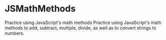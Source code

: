 # JSMathMethods
Practice using JavaScript's math methods
Practice using JavaScript's math methods to add, subtract, multiple, divide, as well as to convert strings to numbers.
